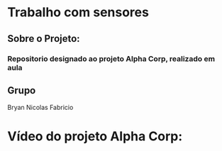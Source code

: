 # Trabalho com sensores

## Sobre o Projeto:
### Repositorio designado ao projeto Alpha Corp, realizado em aula
## Grupo
Bryan
Nicolas
Fabricio

# Vídeo do projeto Alpha Corp:
